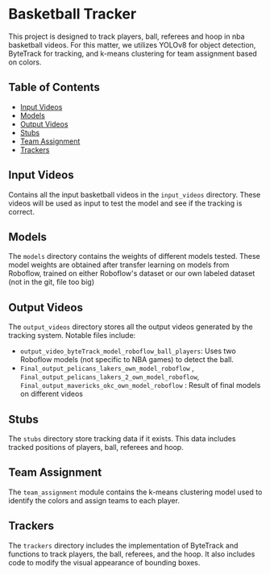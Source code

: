 # Basketball Tracker

This project is designed to track players, ball, referees and hoop in nba basketball videos. For this matter, we utilizes YOLOv8 for object detection, ByteTrack for tracking, and k-means clustering for team assignment based on colors.

## Table of Contents

- [Input Videos](#input-videos)
- [Models](#models)
- [Output Videos](#output-videos)
- [Stubs](#stubs)
- [Team Assignment](#team-assignment)
- [Trackers](#trackers)

## Input Videos

Contains all the input basketball videos in the `input_videos` directory. These videos will be used as input to test the model and see if the tracking is correct.

## Models

The `models` directory contains the weights of different models tested. These model weights are obtained after transfer learning on models from Roboflow, trained on either Roboflow's dataset or our own labeled dataset
(not in the git, file too big)
## Output Videos

The `output_videos` directory stores all the output videos generated by the tracking system. Notable files include:
- `output_video_byteTrack_model_roboflow_ball_players`: Uses two Roboflow models (not specific to NBA games) to detect the ball.
- `Final_output_pelicans_lakers_own_model_roboflow` , `Final_output_pelicans_lakers_2_own_model_roboflow`, `Final_output_mavericks_okc_own_model_roboflow` : Result of final models on different videos 

## Stubs

The `stubs` directory store tracking data if it exists. This data includes tracked positions of players, ball, referees and hoop.

## Team Assignment

The `team_assignment` module contains the k-means clustering model used to identify the colors and assign teams to each player.

## Trackers

The `trackers` directory includes the implementation of ByteTrack and functions to track players, the ball, referees, and the hoop. It also includes code to modify the visual appearance of bounding boxes.

